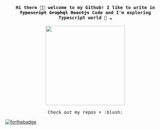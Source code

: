 
<h4 align="center"><samp> Hi there 👋🏾  welcome to my Github! I like to write in <s>Typescript</s> <s>Graphql</s> <s>Reactjs</s> Code and I'm exploring Typescript world 🐍 ☁️ </samp></h4>

<p align="center">
  <img width="250" src="https://media.giphy.com/media/3ohc0YpD0LR5wRyz1S/giphy.gif">
</p>



<p align="center"><samp>
Check out my repos ⬇️ :blush:
  </samp>
</p>

[![forthebadge](https://forthebadge.com/images/badges/compatibility-betamax.svg)](https://forthebadge.com)



